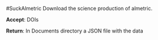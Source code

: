 #SuckAlmetric
Download the science production of almetric.

**Accept**: DOIs

**Return**: In Documents directory a JSON file with the data